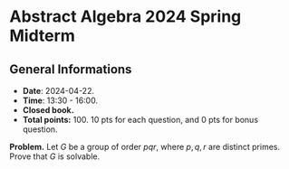# Abstract Algebra 2024 Spring Midterm
## General Informations
- **Date**: 2024-04-22.
- **Time**: 13:30 - 16:00.
- **Closed book.**
- **Total points:** 100. 10 pts for each question, and 0 pts for bonus question.

**Problem.** Let $G$ be a group of order $pqr$, where $p,q,r$ are distinct primes. Prove that $G$ is solvable.